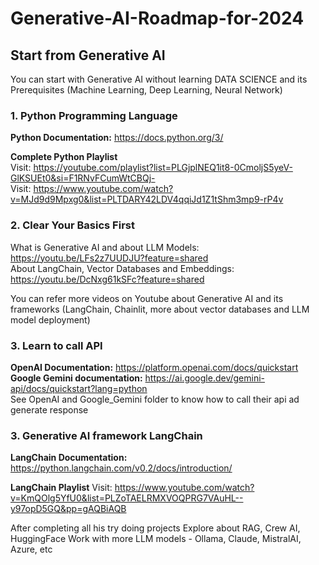 # Generative-AI-Roadmap-for-2024

## Start from Generative AI
You can start with Generative AI without learning DATA SCIENCE and its Prerequisites (Machine Learning, Deep Learning, Neural Network)

### 1. Python Programming Language 
**Python Documentation:**  https://docs.python.org/3/   

**Complete Python Playlist**         
  Visit:   https://youtube.com/playlist?list=PLGjplNEQ1it8-0CmoljS5yeV-GlKSUEt0&si=F1RNvFCumWtCBQj-                
  Visit:   https://www.youtube.com/watch?v=MJd9d9Mpxg0&list=PLTDARY42LDV4qqiJd1Z1tShm3mp9-rP4v


### 2. Clear Your Basics First

What is Generative AI and about LLM Models:   https://youtu.be/LFs2z7UUDJU?feature=shared      
About LangChain, Vector Databases and Embeddings:   https://youtu.be/DcNxg61kSFc?feature=shared    

You can refer more videos on Youtube about Generative AI and its frameworks (LangChain, Chainlit, more about vector databases and LLM model deployment)


### 3. Learn to call API
   **OpenAI Documentation:** https://platform.openai.com/docs/quickstart                  
   **Google Gemini documentation:** https://ai.google.dev/gemini-api/docs/quickstart?lang=python       
   See OpenAI and Google_Gemini folder to know how to call their api ad generate response
    
### 3. Generative AI framework LangChain
   **LangChain Documentation:** https://python.langchain.com/v0.2/docs/introduction/          
   
   **LangChain Playlist**
    Visit: https://www.youtube.com/watch?v=KmQOlg5YfU0&list=PLZoTAELRMXVOQPRG7VAuHL--y97opD5GQ&pp=gAQBiAQB

After completing all his try doing projects 
Explore about RAG, Crew AI, HuggingFace
Work with more LLM models - Ollama, Claude, MistralAI, Azure, etc
